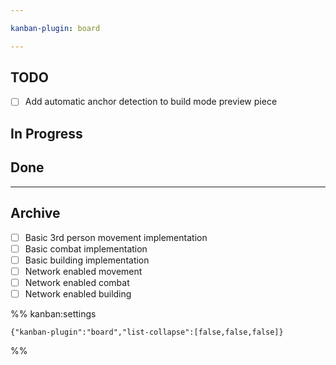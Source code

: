 ```yaml
---

kanban-plugin: board

---
```


## TODO

- [ ] Add automatic anchor detection to build mode preview piece


## In Progress



## Done



***

## Archive

- [ ] Basic 3rd person movement implementation
- [ ] Basic combat implementation
- [ ] Basic building implementation
- [ ] Network enabled movement
- [ ] Network enabled combat
- [ ] Network enabled building

%% kanban:settings
```
{"kanban-plugin":"board","list-collapse":[false,false,false]}
```
%%